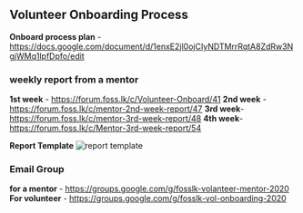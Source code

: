 ## Volunteer Onboarding Process

**Onboard process plan** - https://docs.google.com/document/d/1enxE2jl0ojCIyNDTMrrRqtA8ZdRw3NgjWMq1lpfDpfo/edit

### weekly report from a mentor

**1st week** - https://forum.foss.lk/c/Volunteer-Onboard/41
**2nd week** - https://forum.foss.lk/c/mentor-2nd-week-report/47
**3rd week**- https://forum.foss.lk/c/mentor-3rd-week-report/48
**4th week**- https://forum.foss.lk/c/Mentor-3rd-week-report/54

**Report Template**
![report template](https://1.bp.blogspot.com/-kmeSdS1g8-I/X5P1RIQuIgI/AAAAAAAAAD4/pNZjHizQ1D8m5NexGPeskJZSvGVZkOnNgCLcBGAsYHQ/s1195/Screenshot%2Bfrom%2B2020-10-24%2B14-58-05.png)
### Email Group 

**for a mentor** - https://groups.google.com/g/fosslk-volanteer-mentor-2020
**For volunteer** - https://groups.google.com/g/fosslk-vol-onboarding-2020
